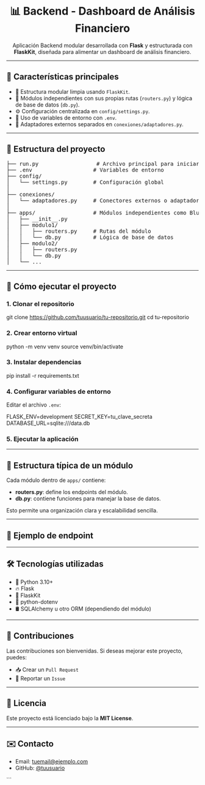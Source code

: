 <h1 align="center">📊 Backend - Dashboard de Análisis Financiero</h1>

<p align="center">
  Aplicación Backend modular desarrollada con <b>Flask</b> y estructurada con <b>FlaskKit</b>, diseñada para alimentar un dashboard de análisis financiero.
</p>

<hr/>

<h2>🚀 Características principales</h2>

<ul>
  <li>🔁 Estructura modular limpia usando <code>FlaskKit</code>.</li>
  <li>🧩 Módulos independientes con sus propias rutas (<code>routers.py</code>) y lógica de base de datos (<code>db.py</code>).</li>
  <li>⚙️ Configuración centralizada en <code>config/settings.py</code>.</li>
  <li>🔐 Uso de variables de entorno con <code>.env</code>.</li>
  <li>🔌 Adaptadores externos separados en <code>conexiones/adaptadores.py</code>.</li>
</ul>

<hr/>

<h2>📁 Estructura del proyecto</h2>

<pre>
├── run.py                  # Archivo principal para iniciar la app
├── .env                   # Variables de entorno
├── config/
│   └── settings.py        # Configuración global
│
├── conexiones/
│   └── adaptadores.py     # Conectores externos o adaptadores
│
├── apps/                  # Módulos independientes como Blueprints
│   ├── __init__.py
│   ├── modulo1/
│   │   ├── routers.py     # Rutas del módulo
│   │   └── db.py          # Lógica de base de datos
│   ├── modulo2/
│   │   ├── routers.py
│   │   └── db.py
│   └── ...
</pre>

<hr/>

<h2>🧪 Cómo ejecutar el proyecto</h2>

<h3>1. Clonar el repositorio</h3>


git clone https://github.com/tuusuario/tu-repositorio.git
cd tu-repositorio

<h3>2. Crear entorno virtual</h3>
python -m venv venv
source venv/bin/activate

<h3>3. Instalar dependencias</h3>
pip install -r requirements.txt

<h3>4. Configurar variables de entorno</h3>
Editar el archivo <code>.env</code>:

FLASK_ENV=development
SECRET_KEY=tu_clave_secreta
DATABASE_URL=sqlite:///data.db


<h3>5. Ejecutar la aplicación</h3>

<hr/> <h2>🧱 Estructura típica de un módulo</h2>
Cada módulo dentro de <code>apps/</code> contiene:

<ul> <li><b>routers.py</b>: define los endpoints del módulo.</li> <li><b>db.py</b>: contiene funciones para manejar la base de datos.</li> </ul>
Esto permite una organización clara y escalabilidad sencilla.

<hr/> <h2>📂 Ejemplo de endpoint</h2>

<hr/> <h2>🛠️ Tecnologías utilizadas</h2> <ul> <li>🐍 Python 3.10+</li> <li>🔥 Flask</li> <li>🧰 FlaskKit</li> <li>🔐 python-dotenv</li> <li>🛢️ SQLAlchemy u otro ORM (dependiendo del módulo)</li> </ul> <hr/> <h2>🤝 Contribuciones</h2> <p>Las contribuciones son bienvenidas. Si deseas mejorar este proyecto, puedes:</p> <ul> <li>📥 Crear un <code>Pull Request</code></li> <li>🐞 Reportar un <code>Issue</code></li> </ul> <hr/> <h2>📄 Licencia</h2> <p>Este proyecto está licenciado bajo la <b>MIT License</b>.</p> <hr/> <h2>✉️ Contacto</h2> <ul> <li>Email: <a href="mailto:tuemail@ejemplo.com">tuemail@ejemplo.com</a></li> <li>GitHub: <a href="https://github.com/tuusuario" target="_blank">@tuusuario</a></li> </ul> ```


